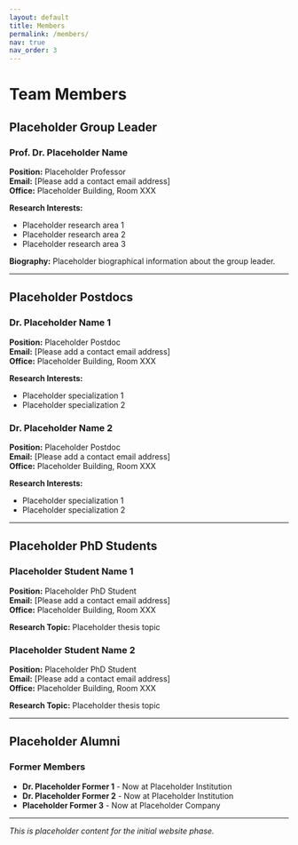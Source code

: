 ```yaml
---
layout: default
title: Members
permalink: /members/
nav: true
nav_order: 3
---
```


# Team Members

## Placeholder Group Leader

### Prof. Dr. Placeholder Name
**Position:** Placeholder Professor  
**Email:** [Please add a contact email address]  
**Office:** Placeholder Building, Room XXX  

**Research Interests:**
- Placeholder research area 1
- Placeholder research area 2
- Placeholder research area 3

**Biography:** Placeholder biographical information about the group leader.

---

## Placeholder Postdocs

### Dr. Placeholder Name 1
**Position:** Placeholder Postdoc  
**Email:** [Please add a contact email address]  
**Office:** Placeholder Building, Room XXX  

**Research Interests:**
- Placeholder specialization 1
- Placeholder specialization 2

### Dr. Placeholder Name 2
**Position:** Placeholder Postdoc  
**Email:** [Please add a contact email address]  
**Office:** Placeholder Building, Room XXX  

**Research Interests:**
- Placeholder specialization 1
- Placeholder specialization 2

---

## Placeholder PhD Students

### Placeholder Student Name 1
**Position:** Placeholder PhD Student  
**Email:** [Please add a contact email address]  
**Office:** Placeholder Building, Room XXX  

**Research Topic:** Placeholder thesis topic

### Placeholder Student Name 2
**Position:** Placeholder PhD Student  
**Email:** [Please add a contact email address]  
**Office:** Placeholder Building, Room XXX  

**Research Topic:** Placeholder thesis topic

---

## Placeholder Alumni

### Former Members
- **Dr. Placeholder Former 1** - Now at Placeholder Institution
- **Dr. Placeholder Former 2** - Now at Placeholder Institution
- **Placeholder Former 3** - Now at Placeholder Company

---

*This is placeholder content for the initial website phase.* 